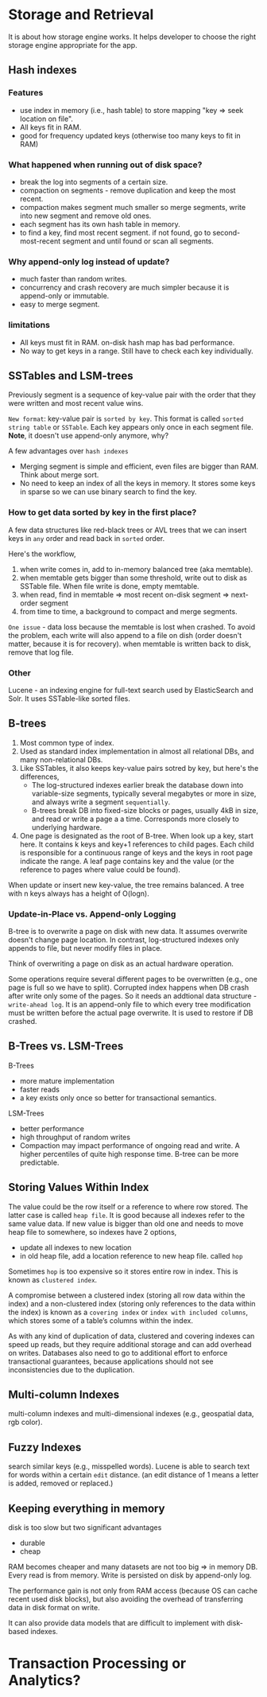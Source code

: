 # Storage and Retrieval

It is about how storage engine works. It helps developer to choose the right storage engine appropriate for the app.

## Hash indexes
### Features
* use index in memory (i.e., hash table) to store mapping "key => seek location on file". 
* All keys fit in RAM.
* good for frequency updated keys (otherwise too many keys to fit in RAM)

### What happened when running out of disk space?
* break the log into segments of a certain size.
* compaction on segments - remove duplication and keep the most recent.
* compaction makes segment much smaller so merge segments, write into new segment and remove old ones.
* each segment has its own hash table in memory.
* to find a key, find most recent segment. if not found, go to second-most-recent segment and until found or scan all segments.

### Why append-only log instead of update?
* much faster than random writes.
* concurrency and crash recovery are much simpler because it is append-only or immutable.
* easy to merge segment.

### limitations
* All keys must fit in RAM. on-disk hash map has bad performance.
* No way to get keys in a range. Still have to check each key individually.

## SSTables and LSM-trees
Previously segment is a sequence of key-value pair with the order that they were written and most recent value wins.

``New format``: key-value pair is ``sorted by key``. This format is called ``sorted string table`` or ``SSTable``. Each key appears only once in each segment file. **Note**, it doesn't use append-only anymore, why?

A few advantages over ``hash indexes``
* Merging segment is simple and efficient, even files are bigger than RAM. Think about merge sort.
* No need to keep an index of all the keys in memory. It stores some keys in sparse so we can use binary search to find the key.

### How to get data sorted by key in the first place?
A few data structures like red-black trees or AVL trees that we can insert keys in ``any`` order and read back in ``sorted`` order.

Here's the workflow,

1. when write comes in, add to in-memory balanced tree (aka memtable).
2. when memtable gets bigger than some threshold, write out to disk as SSTable file. When file write is done, empty memtable.
3. when read, find in memtable => most recent on-disk segment => next-order segment
4. from time to time, a background to compact and merge segments.

``One issue`` - data loss because the memtable is lost when crashed. To avoid the problem, each write will also append to a file on dish (order doesn't matter, because it is for recovery). when memtable is written back to disk, remove that log file.

### Other
Lucene - an indexing engine for full-text search used by ElasticSearch and Solr. It uses SSTable-like sorted files.

## B-trees
1. Most common type of index.
2. Used as standard index implementation in almost all relational DBs, and many non-relational DBs.
3. Like SSTables, it also keeps key-value pairs sotred by key, but here's the differences,
	* The log-structured indexes earlier break the database down into variable-size segments, typically several megabytes or more in size, and always write a segment ``sequentially``. 
	* B-trees break DB into fixed-size blocks or pages, usually 4kB in size, and read or write a page a a time. Corresponds more closely to underlying hardware.
4. One page is designated as the root of B-tree. When look up a key, start here. It contains k keys and key+1 references to child pages. Each child is responsible for a continuous range of keys and the keys in root page indicate the range. A leaf page contains key and the value (or the reference to pages where value could be found). 

When update or insert new key-value, the tree remains balanced. A tree with n keys always has a height of O(logn). 

### Update-in-Place vs. Append-only Logging
B-tree is to overwrite a page on disk with new data. It assumes overwrite doesn't change page location. In contrast, log-structured indexes only appends to file, but never modify files in place.

Think of overwriting a page on disk as an actual hardware operation. 

Some operations require several different pages to be overwritten (e.g., one page is full so we have to split). Corrupted index happens when DB crash after write only some of the pages. So it needs an addtional data structure - ``write-ahead log``. It is an append-only file to which every tree modification must be written before the actual page overwrite. It is used to restore if DB crashed.

## B-Trees vs. LSM-Trees
B-Trees
* more mature implementation
* faster reads
* a key exists only once so better for transactional semantics.

LSM-Trees
* better performance
* high throughput of random writes
* Compaction may impact performance of ongoing read and write. A higher percentiles of quite high response time. B-tree can be more predictable.

## Storing Values Within Index
The value could be the row itself or a reference to where row stored. The latter case is called ``heap file``. It is good because all indexes refer to the same value data. If new value is bigger than old one and needs to move heap file to somewhere, so indexes have 2 options,
* update all indexes to new location
* in old heap file, add a location reference to new heap file. called ``hop``

Sometimes ``hop`` is too expensive so it stores entire row in index. This is known as ``clustered index``.

A compromise between a clustered index (storing all row data within the index) and a non-clustered index (storing only references to the data within the index) is known as a ``covering index`` or ``index with included columns``, which stores some of a table’s columns within the index.

As with any kind of duplication of data, clustered and covering indexes can speed up reads, but they require additional storage and can add overhead on writes. Databases also need to go to additional effort to enforce transactional guarantees, because applications should not see inconsistencies due to the duplication.

## Multi-column Indexes
multi-column indexes and multi-dimensional indexes (e.g., geospatial data, rgb color).

## Fuzzy Indexes
search similar keys (e.g., misspelled words). Lucene is able to search text for words within a certain ``edit`` distance. (an edit distance of 1 means a letter is added, removed or replaced.)

## Keeping everything in memory
disk is too slow but two significant advantages
* durable
* cheap

RAM becomes cheaper and many datasets are not too big => in memory DB. Every read is from memory. Write is persisted on disk by append-only log.

The performance gain is not only from RAM access (because OS can cache recent used disk blocks), but also avoiding the overhead of transferring data in disk format on write.

It can also provide data models that are difficult to implement with disk-based indexes.

# Transaction Processing or Analytics?


